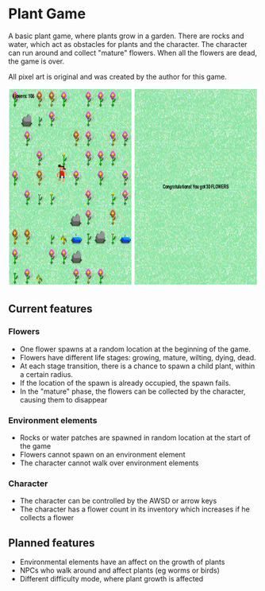 # Plant Game

A basic plant game, where plants grow in a garden. There are rocks and water, which act as obstacles for plants and the character. The character can run around and collect "mature" flowers. When all the flowers are dead, the game is over.

All pixel art is original and was created by the author for this game. 

<img src="https://github.com/sonjabrits/plant_game/blob/master/plant_game.PNG?raw=true" alt="Plant Game Screenshot" height="400">

## Current features
### Flowers
* One flower spawns at a random location at the beginning of the game.
* Flowers have different life stages: growing, mature, wilting, dying, dead.
* At each stage transition, there is a chance to spawn a child plant, within a certain radius.
* If the location of the spawn is already occupied, the spawn fails.
* In the "mature" phase, the flowers can be collected by the character, causing them to disappear

### Environment elements
* Rocks or water patches are spawned in random location at the start of the game
* Flowers cannot spawn on an environment element
* The character cannot walk over environment elements 

### Character
* The character can be controlled by the AWSD or arrow keys
* The character has a flower count in its inventory which increases if he collects a flower 

## Planned features
* Environmental elements have an affect on the growth of plants
* NPCs who walk around and affect plants (eg worms or birds)
* Different difficulty mode, where plant growth is affected
